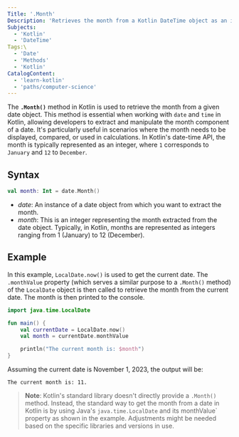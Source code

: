 ```yaml
---
Title: '.Month'
Description: 'Retrieves the month from a Kotlin DateTime object as an integer.'
Subjects:
  - 'Kotlin'
  - 'DateTime'
Tags:\
  - 'Date'
  - 'Methods'
  - 'Kotlin'
CatalogContent:
  - 'learn-kotlin'
  - 'paths/computer-science'
---
```



The **`.Month()`** method in Kotlin is used to retrieve the month from a given date object. This method is essential when working with `date` and `time` in Kotlin, allowing developers to extract and manipulate the month component of a date. It's particularly useful in scenarios where the month needs to be displayed, compared, or used in calculations. In Kotlin's date-time API, the month is typically represented as an integer, where `1` corresponds to `January` and `12` to `December`.

## Syntax

```kotlin
val month: Int = date.Month()
```

- *date*: An instance of a date object from which you want to extract the month.
- *month*: This is an integer representing the month extracted from the date object. Typically, in Kotlin, months are represented as integers ranging from 1 (January) to 12 (December).

## Example

In this example, `LocalDate.now()` is used to get the current date. The `.monthValue` property (which serves a similar purpose to a `.Month()` method) of the `LocalDate` object is then called to retrieve the month from the current date. The month is then printed to the console. 

```kotlin
import java.time.LocalDate

fun main() {
    val currentDate = LocalDate.now() 
    val month = currentDate.monthValue

    println("The current month is: $month")
}
```
Assuming the current date is November 1, 2023, the output will be:

```shell
The current month is: 11.
```

> **Note**: Kotlin's standard library doesn't directly provide a `.Month()` method. Instead, the standard way to get the month from a date in Kotlin is by using Java's `java.time.LocalDate` and its monthValue` property as shown in the example. Adjustments might be needed based on the specific libraries and versions in use.
